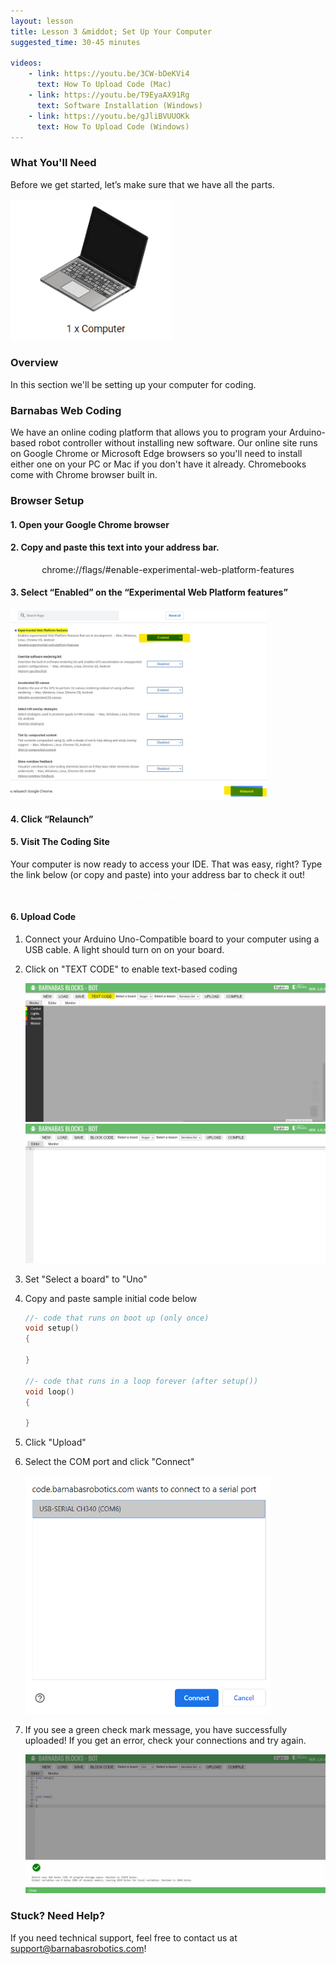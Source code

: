 ```yaml
---
layout: lesson
title: Lesson 3 &middot; Set Up Your Computer
suggested_time: 30-45 minutes

videos:
    - link: https://youtu.be/3CW-bDeKVi4
      text: How To Upload Code (Mac)
    - link: https://youtu.be/T9EyaAX91Rg
      text: Software Installation (Windows)
    - link: https://youtu.be/gJliBVUUOKk
      text: How To Upload Code (Windows)
---
```




### What You'll Need

Before we get started, let’s make sure that we have all the parts.

<img src="fig-6_0.png" alt="fig-6_0" style="zoom:90%;" class="image center" />

### Overview

In this section we'll be setting up your computer for coding. 

### Barnabas Web Coding

We have an online coding platform that allows you to program your Arduino-based robot controller without installing new software.  Our online site runs on Google Chrome or Microsoft Edge browsers so you'll need to install either one on your PC or Mac if you don't have it already.  Chromebooks come with Chrome browser built in.  

### Browser Setup

#### 1. Open your Google Chrome browser

#### 2. Copy and paste this text into your address bar.  

<p style="text-align:center"><cmd>chrome://flags/#enable-experimental-web-platform-features</cmd></p>

#### 3. Select “Enabled” on the “Experimental Web Platform features”

<img src="fig-6_2.png" alt="fig-6_2" style="zoom:40%;" class="image center" />

#### 4. Click “Relaunch”

#### 5. Visit The Coding Site

Your computer is now ready to access your IDE.  That was easy, right?  Type the link below (or copy and paste) into your address bar to check it out!

<p style="text-align:center"><cmd><a style="color:white" href="https://code.barnabasrobotics.com">https://code.barnabasrobotics.com</a></cmd></p>

#### 6. Upload Code

1. Connect your Arduino Uno-Compatible board to your computer using a USB cable.  A  light should turn on on your board.

2. Click on "TEXT CODE" to enable text-based coding

   <img src="block code.jpg" alt="fig-6_0" style="zoom:50%;" class="image center" />

   <img src="textcode.jpg" alt="fig-6_0" style="zoom:50%;" class="image center" />

3. Set "Select a board" to "Uno"

4. Copy and paste sample initial code below

   ```c
   //- code that runs on boot up (only once)
   void setup()
   {
   
   }
   
   //- code that runs in a loop forever (after setup())
   void loop()
   {
   
   }
   ```

5. Click "Upload"

6. Select the COM port and click "Connect"

   <img src="fig-4_5.png" style="zoom:60%;" class="image center" />

7. If you see a green check mark message, you have successfully uploaded! If you get an error, check your connections and try again. 

   <img src="check.jpg" style="zoom:60%;" class="image center" />

### Stuck? Need Help?

If you need technical support, feel free to contact us at support@barnabasrobotics.com!

### 